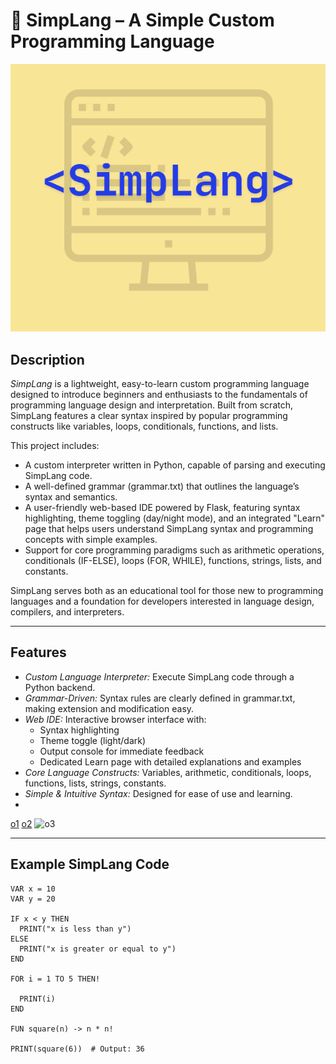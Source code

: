# 🌟 SimpLang – A Simple Custom Programming Language

![SimpLang Logo](static/Logo.png)

## Description

*SimpLang* is a lightweight, easy-to-learn custom programming language designed to introduce beginners and enthusiasts to the fundamentals of programming language design and interpretation. Built from scratch, SimpLang features a clear syntax inspired by popular programming constructs like variables, loops, conditionals, functions, and lists.

This project includes:

- A custom interpreter written in Python, capable of parsing and executing SimpLang code.
- A well-defined grammar (grammar.txt) that outlines the language’s syntax and semantics.
- A user-friendly web-based IDE powered by Flask, featuring syntax highlighting, theme toggling (day/night mode), and an integrated "Learn" page that helps users understand SimpLang syntax and programming concepts with simple examples.
- Support for core programming paradigms such as arithmetic operations, conditionals (IF-ELSE), loops (FOR, WHILE), functions, strings, lists, and constants.

SimpLang serves both as an educational tool for those new to programming languages and a foundation for developers interested in language design, compilers, and interpreters.

---

## Features

- *Custom Language Interpreter:* Execute SimpLang code through a Python backend.
- *Grammar-Driven:* Syntax rules are clearly defined in grammar.txt, making extension and modification easy.
- *Web IDE:* Interactive browser interface with:
  - Syntax highlighting
  - Theme toggle (light/dark)
  - Output console for immediate feedback
  - Dedicated Learn page with detailed explanations and examples
- *Core Language Constructs:* Variables, arithmetic, conditionals, loops, functions, lists, strings, constants.
- *Simple & Intuitive Syntax:* Designed for ease of use and learning.
- 
[o1](https://github.com/user-attachments/assets/ece9c4e3-01e8-434c-a9a4-869405988ff9)
[o2](https://github.com/user-attachments/assets/5a80c57c-0d79-4bd6-b0a3-035fd96583ec)
![o3](https://github.com/user-attachments/assets/d0d1b24c-99f7-4ae3-aad6-0915d752e4ce)

---

## Example SimpLang Code

```simplang
VAR x = 10
VAR y = 20

IF x < y THEN
  PRINT("x is less than y")
ELSE
  PRINT("x is greater or equal to y")
END

FOR i = 1 TO 5 THEN!

  PRINT(i)
END

FUN square(n) -> n * n!

PRINT(square(6))  # Output: 36



